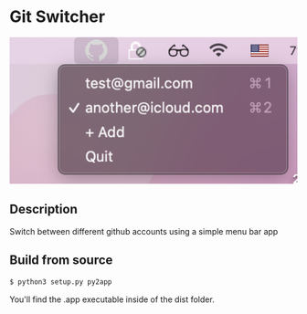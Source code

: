 # Git Switcher

![preview](./preview.png)

## Description

Switch between different github accounts using a simple menu bar app

## Build from source

```bash
$ python3 setup.py py2app
```

You'll find the .app executable inside of the dist folder.
